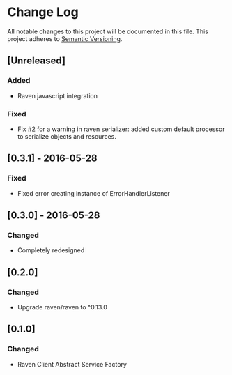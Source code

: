 # Change Log

All notable changes to this project will be documented in this file.
This project adheres to [Semantic Versioning](http://semver.org/).

## [Unreleased]
### Added
- Raven javascript integration

### Fixed
- Fix #2 for a warning in raven serializer: added custom default processor to serialize objects and resources.

## [0.3.1] - 2016-05-28
### Fixed
- Fixed error creating instance of ErrorHandlerListener

## [0.3.0] - 2016-05-28
### Changed
- Completely redesigned

## [0.2.0]
### Changed
- Upgrade raven/raven to ^0.13.0

## [0.1.0]
### Changed
- Raven Client Abstract Service Factory